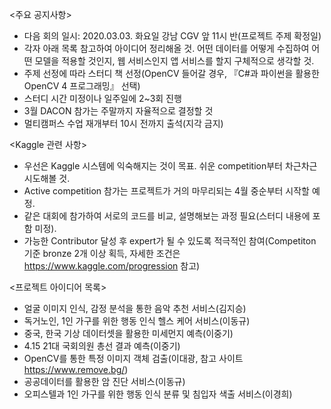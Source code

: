 <주요 공지사항>

- 다음 회의 일시: 2020.03.03. 화요일 강남 CGV 앞 11시 반(프로젝트 주제 확정일)
- 각자 아래 목록 참고하여 아이디어 정리해올 것. 어떤 데이터를 어떻게 수집하여 어떤 모델을 적용할 것인지, 웹 서비스인지 앱 서비스를 할지 구체적으로 생각할 것.
- 주제 선정에 따라 스터디 책 선정(OpenCV 들어갈 경우, 『C#과 파이썬을 활용한 OpenCV 4 프로그래밍』 선택)
- 스터디 시간 미정이나 일주일에 2~3회 진행
- 3월 DACON 참가는 주말까지 자율적으로 결정할 것
- 멀티캠퍼스 수업 재개부터 10시 전까지 출석(지각 금지)

<Kaggle 관련 사항>

- 우선은 Kaggle 시스템에 익숙해지는 것이 목표. 쉬운 competition부터 차근차근 시도해볼 것.
- Active competition 참가는 프로젝트가 거의 마무리되는 4월 중순부터 시작할 예정.
- 같은 대회에 참가하여 서로의 코드를 비교, 설명해보는 과정 필요(스터디 내용에 포함 미정).
- 가능한 Contributor 달성 후 expert가 될 수 있도록 적극적인 참여(Competiton 기준 bronze 2개 이상 획득, 자세한 조건은 https://www.kaggle.com/progression 참고)

<프로젝트 아이디어 목록>

- 얼굴 이미지 인식, 감정 분석을 통한 음악 추천 서비스(김지승)
- 독거노인, 1인 가구를 위한 행동 인식 헬스 케어 서비스(이동규)
- 중국, 한국 기상 데이터셋을 활용한 미세먼지 예측(이중기)
- 4.15 21대 국회의원 총선 결과 예측(이중기)
- OpenCV를 통한 특정 이미지 객체 검출(이대광, 참고 사이트 https://www.remove.bg/)
- 공공데이터를 활용한 암 진단 서비스(이동규)
- 오피스텔과 1인 가구를 위한 행동 인식 분류 및 침입자 색출 서비스(이경희)